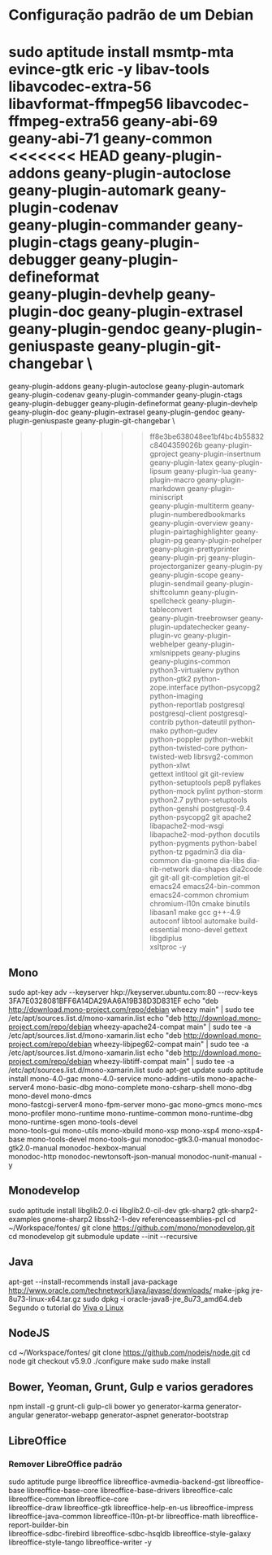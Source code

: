 # Configuração padrão de um Debian

sudo aptitude install msmtp-mta evince-gtk eric -y libav-tools libavcodec-extra-56 \
libavformat-ffmpeg56 libavcodec-ffmpeg-extra56 geany-abi-69 geany-abi-71 geany-common \
<<<<<<< HEAD
geany-plugin-addons geany-plugin-autoclose geany-plugin-automark geany-plugin-codenav \
geany-plugin-commander geany-plugin-ctags geany-plugin-debugger geany-plugin-defineformat \
geany-plugin-devhelp geany-plugin-doc geany-plugin-extrasel geany-plugin-gendoc geany-plugin-geniuspaste geany-plugin-git-changebar \
=======
geany-plugin-addons geany-plugin-autoclose geany-plugin-automark geany-plugin-codenav geany-plugin-commander geany-plugin-ctags \
geany-plugin-debugger geany-plugin-defineformat geany-plugin-devhelp geany-plugin-doc geany-plugin-extrasel geany-plugin-gendoc geany-plugin-geniuspaste geany-plugin-git-changebar \
>>>>>>> ff8e3be638048ee1bf4bc4b55832c8404359026b
geany-plugin-gproject geany-plugin-insertnum geany-plugin-latex geany-plugin-lipsum geany-plugin-lua geany-plugin-macro geany-plugin-markdown geany-plugin-miniscript \
geany-plugin-multiterm geany-plugin-numberedbookmarks geany-plugin-overview geany-plugin-pairtaghighlighter geany-plugin-pg geany-plugin-pohelper geany-plugin-prettyprinter \
geany-plugin-prj geany-plugin-projectorganizer geany-plugin-py geany-plugin-scope geany-plugin-sendmail geany-plugin-shiftcolumn geany-plugin-spellcheck geany-plugin-tableconvert \
geany-plugin-treebrowser geany-plugin-updatechecker geany-plugin-vc geany-plugin-webhelper geany-plugin-xmlsnippets geany-plugins geany-plugins-common \
python3-virtualenv python python-gtk2 python-zope.interface python-psycopg2 python-imaging \
python-reportlab postgresql postgresql-client postgresql-contrib python-dateutil python-mako python-gudev \
python-poppler python-webkit python-twisted-core python-twisted-web librsvg2-common python-xlwt \
gettext intltool git git-review python-setuptools pep8 pyflakes python-mock pylint python-storm \
python2.7 python-setuptools python-genshi postgresql-9.4 python-psycopg2 git apache2 libapache2-mod-wsgi \
libapache2-mod-python docutils python-pygments python-babel python-tz pgadmin3 dia dia-common dia-gnome dia-libs dia-rib-network dia-shapes dia2code git git-all git-completion git-el \
emacs24 emacs24-bin-common emacs24-common chromium chromium-l10n cmake binutils libasan1 make gcc g++-4.9 autoconf libtool automake build-essential mono-devel gettext libgdiplus \
xsltproc -y


## Mono
sudo apt-key adv --keyserver hkp://keyserver.ubuntu.com:80 --recv-keys 3FA7E0328081BFF6A14DA29AA6A19B38D3D831EF
echo "deb http://download.mono-project.com/repo/debian wheezy main" | sudo tee /etc/apt/sources.list.d/mono-xamarin.list
echo "deb http://download.mono-project.com/repo/debian wheezy-apache24-compat main" | sudo tee -a /etc/apt/sources.list.d/mono-xamarin.list
echo "deb http://download.mono-project.com/repo/debian wheezy-libjpeg62-compat main" | sudo tee -a /etc/apt/sources.list.d/mono-xamarin.list
echo "deb http://download.mono-project.com/repo/debian wheezy-libtiff-compat main" | sudo tee -a /etc/apt/sources.list.d/mono-xamarin.list
sudo apt-get update
sudo aptitude install mono-4.0-gac mono-4.0-service mono-addins-utils mono-apache-server4 mono-basic-dbg mono-complete mono-csharp-shell mono-dbg mono-devel mono-dmcs \
mono-fastcgi-server4 mono-fpm-server mono-gac mono-gmcs  mono-mcs mono-profiler mono-runtime mono-runtime-common mono-runtime-dbg mono-runtime-sgen  mono-tools-devel \
mono-tools-gui mono-utils mono-xbuild mono-xsp mono-xsp4 mono-xsp4-base mono-tools-devel mono-tools-gui monodoc-gtk3.0-manual monodoc-gtk2.0-manual monodoc-hexbox-manual \
monodoc-http monodoc-newtonsoft-json-manual monodoc-nunit-manual -y


## Monodevelop
sudo aptitude install libglib2.0-ci libglib2.0-cil-dev gtk-sharp2 gtk-sharp2-examples gnome-sharp2 libssh2-1-dev referenceassemblies-pcl
cd ~/Workspace/fontes/
git clone https://github.com/mono/monodevelop.git
cd monodevelop
git submodule update --init --recursive


## Java
apt-get --install-recommends install java-package
http://www.oracle.com/technetwork/java/javase/downloads/
make-jpkg jre-8u73-linux-x64.tar.gz
sudo dpkg -i oracle-java8-jre_8u73_amd64.deb
Segundo o tutorial do [Viva o Linux](https://www.vivaolinux.com.br/artigo/Instalacao-do-Java-da-Oracle-em-distros-Debian-like/)


## NodeJS
cd ~/Workspace/fontes/
git clone https://github.com/nodejs/node.git
cd node
git checkout v5.9.0
./configure
make
sudo make install


## Bower, Yeoman, Grunt, Gulp e varios geradores
npm install -g grunt-cli gulp-cli bower yo generator-karma generator-angular generator-webapp generator-aspnet generator-bootstrap

## LibreOffice
### Remover LibreOffice padrão
sudo aptitude purge libreoffice libreoffice-avmedia-backend-gst libreoffice-base libreoffice-base-core libreoffice-base-drivers libreoffice-calc libreoffice-common libreoffice-core \
libreoffice-draw libreoffice-gtk libreoffice-help-en-us libreoffice-impress libreoffice-java-common libreoffice-l10n-pt-br libreoffice-math libreoffice-report-builder-bin \
libreoffice-sdbc-firebird libreoffice-sdbc-hsqldb libreoffice-style-galaxy libreoffice-style-tango libreoffice-writer -y
